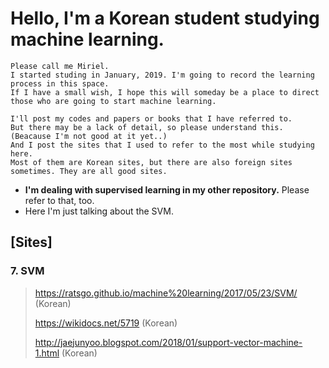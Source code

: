 # Hello, I'm a Korean student studying machine learning.

```
Please call me Miriel. 
I started studing in January, 2019. I'm going to record the learning process in this space. 
If I have a small wish, I hope this will someday be a place to direct 
those who are going to start machine learning.

I'll post my codes and papers or books that I have referred to. 
But there may be a lack of detail, so please understand this.
(Beacause I'm not good at it yet..) 
And I post the sites that I used to refer to the most while studying here. 
Most of them are Korean sites, but there are also foreign sites sometimes. They are all good sites.
```
* **I'm dealing with supervised learning in my other repository.** Please refer to that, too.
*  Here I'm just talking about the SVM.

## [Sites]  

### 7. SVM
> <https://ratsgo.github.io/machine%20learning/2017/05/23/SVM/> (Korean)
>
> <https://wikidocs.net/5719> (Korean)
>
> <http://jaejunyoo.blogspot.com/2018/01/support-vector-machine-1.html> (Korean)

